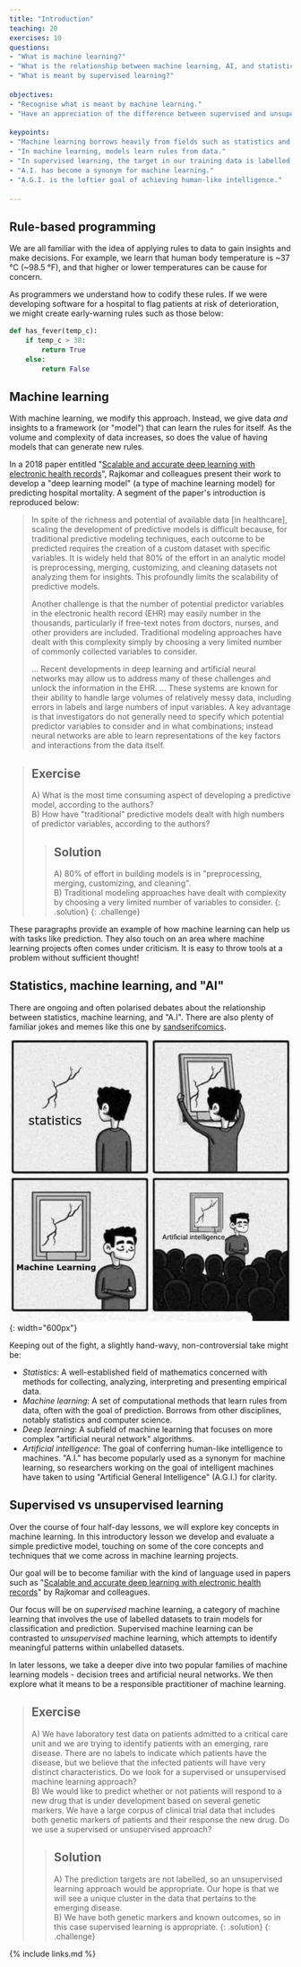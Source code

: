 ```yaml
---
title: "Introduction"
teaching: 20
exercises: 10
questions:
- "What is machine learning?"
- "What is the relationship between machine learning, AI, and statistics?"
- "What is meant by supervised learning?"

objectives:
- "Recognise what is meant by machine learning."
- "Have an appreciation of the difference between supervised and unsupervised learning."

keypoints:
- "Machine learning borrows heavily from fields such as statistics and computer science."
- "In machine learning, models learn rules from data."
- "In supervised learning, the target in our training data is labelled."
- "A.I. has become a synonym for machine learning."
- "A.G.I. is the loftier goal of achieving human-like intelligence."

---
```


## Rule-based programming

We are all familiar with the idea of applying rules to data to gain insights and make decisions. For example, we learn that human body temperature is ~37 °C (~98.5 °F), and that higher or lower temperatures can be cause for concern.

As programmers we understand how to codify these rules. If we were developing software for a hospital to flag patients at risk of deterioration, we might create early-warning rules such as those below:

```python
def has_fever(temp_c):
    if temp_c > 38:
        return True
    else:
        return False
```

## Machine learning

With machine learning, we modify this approach. Instead, we give data _and_ insights to a framework (or "model") that can learn the rules for itself. As the volume and complexity of data increases, so does the value of having models that can generate new rules.

In a 2018 paper entitled "[Scalable and accurate deep learning with electronic health records](https://www.nature.com/articles/s41746-018-0029-1)", Rajkomar and colleagues present their work to develop a "deep learning model" (a type of machine learning model) for predicting hospital mortality. A segment of the paper's introduction is reproduced below:

> In spite of the richness and potential of available data [in healthcare], scaling the development of predictive models is difficult because, for traditional predictive modeling techniques, each outcome to be predicted requires the creation of a custom dataset with specific variables. It is widely held that 80% of the effort in an analytic model is preprocessing, merging, customizing, and cleaning datasets not analyzing them for insights. This profoundly limits the scalability of predictive models.
> 
> Another challenge is that the number of potential predictor variables in the electronic health record (EHR) may easily number in the thousands, particularly if free-text notes from doctors, nurses, and other providers are included. Traditional modeling approaches have dealt with this complexity simply by choosing a very limited number of commonly collected variables to consider.
> 
> ... Recent developments in deep learning and artificial neural networks may allow us to address many of these challenges and unlock the information in the EHR. ... These systems are known for their ability to handle large volumes of relatively messy data, including errors in labels and large numbers of input variables. A key advantage is that investigators do not generally need to specify which potential predictor variables to consider and in what combinations; instead neural networks are able to learn representations of the key factors and interactions from the data itself.

> ## Exercise
> A) What is the most time consuming aspect of developing a predictive model, according to the authors?  
> B) How have "traditional" predictive models dealt with high numbers of predictor variables, according to the authors?  
> 
> > ## Solution
> > A) 80% of effort in building models is in "preprocessing, merging, customizing, and cleaning".  
> > B) Traditional modeling approaches have dealt with complexity by choosing a very limited number of variables to consider.
> {: .solution}
{: .challenge}

These paragraphs provide an example of how machine learning can help us with tasks like prediction. They also touch on an area where machine learning projects often comes under criticism. It is easy to throw tools at a problem without sufficient thought!

## Statistics, machine learning, and "AI"

There are ongoing and often polarised debates about the relationship between statistics, machine learning, and "A.I". There are also plenty of familiar jokes and memes like this one by [sandserifcomics](https://www.instagram.com/sandserifcomics/).

![Poorly fitted data](../fig/section1-fig2.jpeg){: width="600px"}

Keeping out of the fight, a slightly hand-wavy, non-controversial take might be:

- *Statistics*: A well-established field of mathematics concerned with methods for collecting, analyzing, interpreting and presenting empirical data.
- *Machine learning*: A set of computational methods that learn rules from data, often with the goal of prediction. Borrows from other disciplines, notably statistics and computer science.
- *Deep learning*: A subfield of machine learning that focuses on more complex "artificial neural network" algorithms.
- *Artificial intelligence*: The goal of conferring human-like intelligence to machines. "A.I." has become popularly used as a synonym for machine learning, so researchers working on the goal of intelligent machines have taken to using "Artificial General Intelligence" (A.G.I.) for clarity.

## Supervised vs unsupervised learning

Over the course of four half-day lessons, we will explore key concepts in machine learning. In this introductory lesson we develop and evaluate a simple predictive model, touching on some of the core concepts and techniques that we come across in machine learning projects. 

Our goal will be to become familiar with the kind of language used in papers such as "[Scalable and accurate deep learning with electronic health records](https://www.nature.com/articles/s41746-018-0029-1)" by Rajkomar and colleagues. 

Our focus will be on *supervised* machine learning, a category of machine learning that involves the use of labelled datasets to train models for classification and prediction. Supervised machine learning can be contrasted to *unsupervised* machine learning, which attempts to identify meaningful patterns within unlabelled datasets.

In later lessons, we take a deeper dive into two popular families of machine learning models - decision trees and artificial neural networks. We then explore what it means to be a responsible practitioner of machine learning. 

> ## Exercise
> A) We have laboratory test data on patients admitted to a critical care unit and we are trying to identify patients with an emerging, rare disease. There are no labels to indicate which patients have the disease, but we believe that the infected patients will have very distinct characteristics. Do we look for a supervised or unsupervised machine learning approach?   
> B) We would like to predict whether or not patients will respond to a new drug that is under development based on several genetic markers. We have a large corpus of clinical trial data that includes both genetic markers of patients and their response the new drug. Do we use a supervised or unsupervised approach?
> 
> > ## Solution
> > A) The prediction targets are not labelled, so an unsupervised learning approach would be appropriate. Our hope is that we will see a unique cluster in the data that pertains to the emerging disease.  
> > B) We have both genetic markers and known outcomes, so in this case supervised learning is appropriate.
> {: .solution}
{: .challenge}

{% include links.md %}